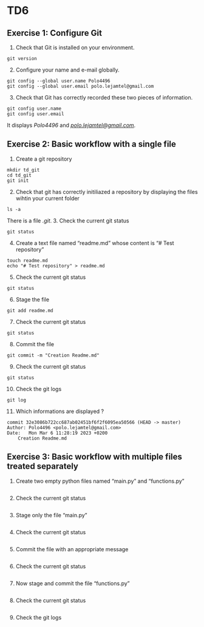 # TD6
## Exercise 1: Configure Git
1. Check that Git is installed on your environment.
```
git version
```
2. Configure your name and e-mail globally.
```
git config --global user.name Polo4496
git config --global user.email polo.lejamtel@gmail.com
```
3. Check that Git has correctly recorded these two pieces of information.
```
git config user.name
git config user.email
```
It displays *Polo4496* and *polo.lejamtel@gmail.com*.

## Exercise 2: Basic workflow with a single file
1. Create a git repository
```
mkdir td_git
cd td_git
git init
```
2. Check that git has correctly initiliazed a repository by displaying the files wihtin your current folder
```
ls -a
```
There is a file *.git*.
3. Check the current git status
```
git status
```
4. Create a text file named “readme.md” whose content is “# Test repository”
```
touch readme.md
echo "# Test repository" > readme.md 
```
5. Check the current git status
```
git status
```
6. Stage the file
```
git add readme.md
```
7. Check the current git status
```
git status
```
8. Commit the file
```
git commit -m "Creation Readme.md"
```
9. Check the current git status
```
git status
```
10. Check the git logs
```
git log
```
11. Which informations are displayed ?
```
commit 32e3086b722cc687ab02451bf6f2f6095ea50566 (HEAD -> master)
Author: Polo4496 <polo.lejamtel@gmail.com>
Date:   Mon Mar 6 11:28:19 2023 +0200
    Creation Readme.md
```

## Exercise 3: Basic workflow with multiple files treated separately
1. Create two empty python files named “main.py” and “functions.py”
```
```
2. Check the current git status
```
```
3. Stage only the file “main.py”
```
```
4. Check the current git status
```
```
5. Commit the file with an appropriate message
```
```
6. Check the current git status
```
```
7. Now stage and commit the file “functions.py”
```
```
8. Check the current git status
```
```
9. Check the git logs
```
```
